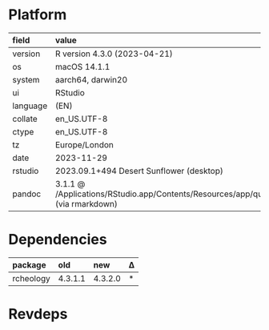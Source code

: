 # Platform

|field    |value                                                                                      |
|:--------|:------------------------------------------------------------------------------------------|
|version  |R version 4.3.0 (2023-04-21)                                                               |
|os       |macOS 14.1.1                                                                               |
|system   |aarch64, darwin20                                                                          |
|ui       |RStudio                                                                                    |
|language |(EN)                                                                                       |
|collate  |en_US.UTF-8                                                                                |
|ctype    |en_US.UTF-8                                                                                |
|tz       |Europe/London                                                                              |
|date     |2023-11-29                                                                                 |
|rstudio  |2023.09.1+494 Desert Sunflower (desktop)                                                   |
|pandoc   |3.1.1 @ /Applications/RStudio.app/Contents/Resources/app/quarto/bin/tools/ (via rmarkdown) |

# Dependencies

|package   |old     |new     |Δ  |
|:---------|:-------|:-------|:--|
|rcheology |4.3.1.1 |4.3.2.0 |*  |

# Revdeps

